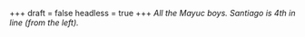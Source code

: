 
+++
draft = false
headless = true
+++
_All the Mayuc boys. Santiago is 4th in line (from the left)._
